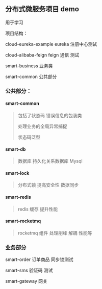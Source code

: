 ## 分布式微服务项目 demo

用于学习

项目结构：

cloud-eureka-example  eureka 注册中心测试

cloud-alibaba-feign feign  通信 测试

smart-business 业务类

smart-common 公共部分

### 公共部分：

#### smart-common  

> 包括了状态码 错误信息的包装类
>
> 处理业务的全局异常捕捉
>
> 状态码泛型

#### smart-db

> 数据库 持久化关系数据库 Mysql 

#### smart-lock

> 分布式锁 提高安全性 数据同步

#### smart-redis

> redis 缓存 提升性能

#### smart-rocketmq

> rocketmq 组件 处理削峰 解耦 性能等
>
>
### 业务部分

smart-order  订单商品 同步锁测试

smart-sms  验证码 测试

smart-gateway 网关